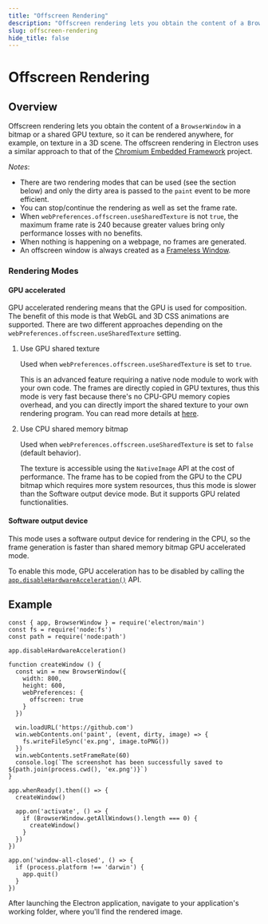 ```yaml
---
title: "Offscreen Rendering"
description: "Offscreen rendering lets you obtain the content of a BrowserWindow in a bitmap or a shared GPU texture, so it can be rendered anywhere, for example, on texture in a 3D scene. The offscreen rendering in Electron uses a similar approach to that of the Chromium Embedded Framework project."
slug: offscreen-rendering
hide_title: false
---
```


# Offscreen Rendering

## Overview

Offscreen rendering lets you obtain the content of a `BrowserWindow` in a
bitmap or a shared GPU texture, so it can be rendered anywhere, for example,
on texture in a 3D scene.
The offscreen rendering in Electron uses a similar approach to that of the
[Chromium Embedded Framework](https://bitbucket.org/chromiumembedded/cef)
project.

_Notes_:

* There are two rendering modes that can be used (see the section below) and only
the dirty area is passed to the `paint` event to be more efficient.
* You can stop/continue the rendering as well as set the frame rate.
* When `webPreferences.offscreen.useSharedTexture` is not `true`, the maximum frame rate is 240 because greater values bring only performance
losses with no benefits.
* When nothing is happening on a webpage, no frames are generated.
* An offscreen window is always created as a
[Frameless Window](../tutorial/window-customization.md).

### Rendering Modes

#### GPU accelerated

GPU accelerated rendering means that the GPU is used for composition. The benefit
of this mode is that WebGL and 3D CSS animations are supported. There are two
different approaches depending on the `webPreferences.offscreen.useSharedTexture`
setting.

1. Use GPU shared texture

    Used when `webPreferences.offscreen.useSharedTexture` is set to `true`.

    This is an advanced feature requiring a native node module to work with your own code.
    The frames are directly copied in GPU textures, thus this mode is very fast because
    there's no CPU-GPU memory copies overhead, and you can directly import the shared
    texture to your own rendering program. You can read more details at
    [here](https://github.com/electron/electron/blob/main/shell/browser/osr/README.md).

2. Use CPU shared memory bitmap

    Used when `webPreferences.offscreen.useSharedTexture` is set to `false` (default behavior).

    The texture is accessible using the `NativeImage` API at the cost of performance.
    The frame has to be copied from the GPU to the CPU bitmap which requires more system
    resources, thus this mode is slower than the Software output device mode. But it supports
    GPU related functionalities.

#### Software output device

This mode uses a software output device for rendering in the CPU, so the frame
generation is faster than shared memory bitmap GPU accelerated mode.

To enable this mode, GPU acceleration has to be disabled by calling the
[`app.disableHardwareAcceleration()`][disablehardwareacceleration] API.

## Example

```fiddle docs/latest/fiddles/features/offscreen-rendering
const { app, BrowserWindow } = require('electron/main')
const fs = require('node:fs')
const path = require('node:path')

app.disableHardwareAcceleration()

function createWindow () {
  const win = new BrowserWindow({
    width: 800,
    height: 600,
    webPreferences: {
      offscreen: true
    }
  })

  win.loadURL('https://github.com')
  win.webContents.on('paint', (event, dirty, image) => {
    fs.writeFileSync('ex.png', image.toPNG())
  })
  win.webContents.setFrameRate(60)
  console.log(`The screenshot has been successfully saved to ${path.join(process.cwd(), 'ex.png')}`)
}

app.whenReady().then(() => {
  createWindow()

  app.on('activate', () => {
    if (BrowserWindow.getAllWindows().length === 0) {
      createWindow()
    }
  })
})

app.on('window-all-closed', () => {
  if (process.platform !== 'darwin') {
    app.quit()
  }
})
```

After launching the Electron application, navigate to your application's
working folder, where you'll find the rendered image.

[disablehardwareacceleration]: ../api/app.md#appdisablehardwareacceleration
